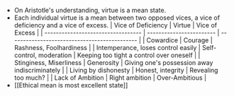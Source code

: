 - On Aristotle's understanding, virtue is a mean state.
- Each individual virtue is a mean between two opposed vices, a vice of deficiency and a vice of excess.
| Vice of Deficiency                 | Virtue                   | Vice of Excess                                |
| ---------------------------------- | ------------------------ | --------------------------------------------- |
| Cowardice                          | Courage                  | Rashness, Foolhardiness                       |
| Intemperance, loses control easily | Self-control, moderation | Keeping too tight a control over oneself      |
| Stinginess, Miserliness            | Generosity               | Giving one's possession away indiscriminately |
| Living by dishonesty               | Honest, integrity        | Revealing too much?                           |
| Lack of Ambition                   | Right ambition           | Over-Ambitious                                              |
- [[Ethical mean is most excellent state]]